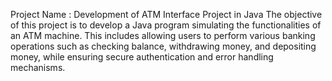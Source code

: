 Project Name : Development of ATM Interface Project in Java
The objective of this project is to develop a Java program simulating the functionalities of an ATM machine. This includes allowing users to perform various banking operations such as checking balance, withdrawing money, and depositing money, while ensuring secure authentication and error handling mechanisms.

